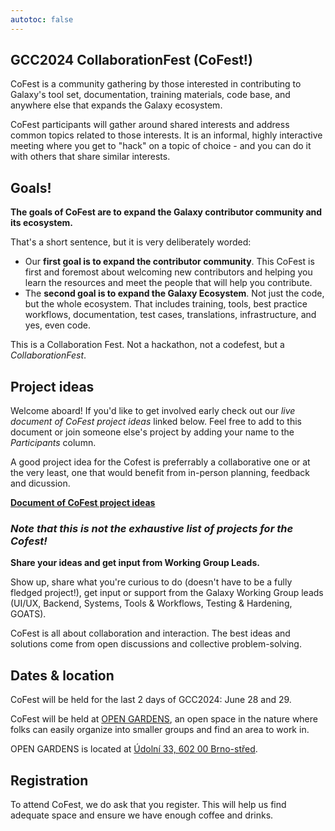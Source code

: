 ```yaml
---
autotoc: false
---
```


<slot name="/events/gcc2024/header" />


## GCC2024 CollaborationFest (CoFest!)

CoFest is a community gathering by those interested in
contributing to Galaxy's tool set, documentation, training materials, code base,
and anywhere else that expands the Galaxy ecosystem.

CoFest participants will gather around shared interests and address common
topics related to those interests. It is an informal, highly interactive meeting
where you get to "hack" on a topic of choice - and you can do it with others
that share similar interests.


## Goals!

<p class="lead">
    <strong>
        The goals of CoFest are to expand the Galaxy contributor community and its ecosystem.
    </strong>
</p>

That's a short sentence, but it is very deliberately worded:

* Our **first goal is to expand the contributor community**.  This CoFest is
  first and foremost about welcoming new contributors and helping you learn the
  resources and meet the people that will help you contribute.
* The **second goal is to expand the Galaxy Ecosystem**. Not just the code, but
  the whole ecosystem. That includes training, tools, best practice workflows,
  documentation, test cases, translations, infrastructure, and yes, even code.

This is a Collaboration Fest. Not a hackathon, not a codefest, but a *CollaborationFest*.


## Project ideas

Welcome aboard! If you'd like to get involved early check out our _live document of CoFest
project ideas_ linked below.
Feel free to add to this document or join someone else's project by adding your name to the
*Participants* column.

<p class="alert alert-info">
    A good project idea for the Cofest is preferrably a collaborative one or at the very least,
    one that would benefit from in-person planning, feedback and dicussion.
</p>

<div class="text-center mb-3">
    <a
        href="https://docs.google.com/spreadsheets/d/1n3OiQhqPEr2Xpnx-d7do0eVKreFCYfKo5vlz1_7wpSM/edit?usp=sharing"
        type="button"
        class="btn btn-primary"
        target="_blank">
        <strong>Document of CoFest project ideas</strong>
    </a>
</div>

### <i>Note that this is not the exhaustive list of projects for the Cofest!</i>

<p class="lead">
    <strong>
        Share your ideas and get input from Working Group Leads.
    </strong>
</p>

Show up, share what you're curious to do (doesn't have to be a fully fledged project!), get
input or support from the Galaxy Working Group leads (UI/UX, Backend, Systems, Tools &
Workflows, Testing & Hardening, GOATS).

CoFest is all about collaboration and interaction. The best ideas and solutions come from
open discussions and collective problem-solving. 


## Dates & location

CoFest will be held for the last 2 days of GCC2024: June 28 and 29.

CoFest will be held at [OPEN GARDENS](https://www.otevrenazahrada.cz/), an open
space in the nature where folks can easily organize into smaller groups and find
an area to work in.

OPEN GARDENS is located at [Údolní 33, 602 00 Brno-střed](https://maps.app.goo.gl/hgU4JSYEj7Jj8KRU7).


## Registration

To attend CoFest, we do ask that you register. This will help us find adequate
space and ensure we have enough coffee and drinks.